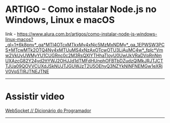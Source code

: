 # ARTIGO - Como instalar Node.js no Windows, Linux e macOS

link - https://www.alura.com.br/artigos/como-instalar-node-js-windows-linux-macos?_gl=1*6k8pnv*_ga*MTI4OTcxMTkxMy4xNjc5MzMxNDMy*_ga_1EPWSW3PCS*MTcwMTk2OTQ4Ny4xMTUuMS4xNzAxOTcwOTU3LjAuMC4w*_fplc*Vmw2VkUyUWMyYU1CUGRnc0c2M3RsQXlYTHhaTloyU0UwUkVRaDVpRnNmUXAzcG82Y24yd2ttYWJ2OHJJd1dTMFdHUnphOFBTbDZudzQlMkJRJTJCTTJUa09QOVVCUXdJSkNUJTJGUWJzT2U5OEhyQ3NZYkNlNFNEMGw1eXRjV0VqSTlRJTNEJTNE

---

# Assistir video
[WebSocket // Dicionário do Programador](https://www.youtube.com/watch?v=T4unNrKogSA)

---

